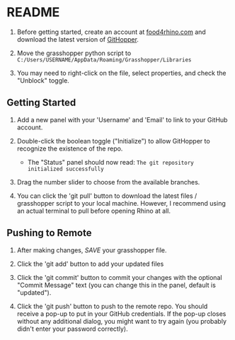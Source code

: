 # README

1. Before getting started, create an account at [food4rhino.com](https://food4rhino.com) and download the latest version of [GitHopper](https://www.food4rhino.com/app/githopper).

2. Move the grasshopper python script to `C:/Users/USERNAME/AppData/Roaming/Grasshopper/Libraries`

3. You may need to right-click on the file, select properties, and check the "Unblock" toggle.

## Getting Started

1. Add a new panel with your 'Username' and 'Email' to link to your GitHub account.

2. Double-click the boolean toggle ("Initialize") to allow GitHopper to recognize the existence of the repo.

	- The "Status" panel should now read: `The git repository initialized successfully`

3. Drag the number slider to choose from the available branches.

4. You can click the 'git pull' button to download the latest files / grasshopper script to your local machine. However, I recommend using an actual terminal to pull before opening Rhino at all.

## Pushing to Remote

1. After making changes, *SAVE* your grasshopper file.

2. Click the 'git add' button to add your updated files

3. Click the 'git commit' button to commit your changes with the optional "Commit Message" text (you can change this in the panel, default is "updated").

4. Click the 'git push' button to push to the remote repo. You should receive a pop-up to put in your GitHub credentials. If the pop-up closes without any additional dialog, you might want to try again (you probably didn't enter your password correctly).
